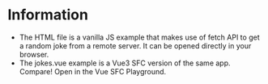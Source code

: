 # Information
- The HTML file is a vanilla JS example that makes use of fetch API to get a random joke from a remote server. It can be opened directly in your browser.
- The jokes.vue example is a Vue3 SFC version of the same app. Compare! Open in the Vue SFC Playground.
